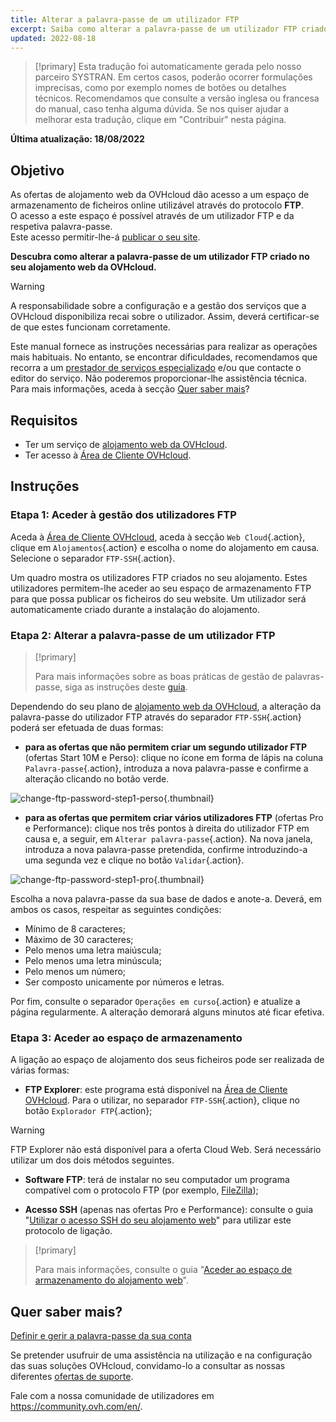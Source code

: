 ```yaml
---
title: Alterar a palavra-passe de um utilizador FTP
excerpt: Saiba como alterar a palavra-passe de um utilizador FTP criado num alojamento web da OVH
updated: 2022-08-18
---
```


> [!primary]
> Esta tradução foi automaticamente gerada pelo nosso parceiro SYSTRAN. Em certos casos, poderão ocorrer formulações imprecisas, como por exemplo nomes de botões ou detalhes técnicos. Recomendamos que consulte a versão inglesa ou francesa do manual, caso tenha alguma dúvida. Se nos quiser ajudar a melhorar esta tradução, clique em "Contribuir" nesta página.
>

**Última atualização: 18/08/2022**

## Objetivo

As ofertas de alojamento web da OVHcloud dão acesso a um espaço de armazenamento de ficheiros online utilizável através do protocolo **FTP**.<br>O acesso a este espaço é possível através de um utilizador FTP e da respetiva palavra-passe.
<br>Este acesso permitir-lhe-á [publicar o seu site](/pages/web/hosting/hosting_how_to_get_my_website_online#23-carregar-os-ficheiros-para-o-espaco-de-armazenamento).

**Descubra como alterar a palavra-passe de um utilizador FTP criado no seu alojamento web da OVHcloud.**

> [!warning]
>
> A responsabilidade sobre a configuração e a gestão dos serviços que a OVHcloud disponibiliza recai sobre o utilizador. Assim, deverá certificar-se de que estes funcionam corretamente.
>
> Este manual fornece as instruções necessárias para realizar as operações mais habituais. No entanto, se encontrar dificuldades, recomendamos que recorra a um [prestador de serviços especializado](https://partner.ovhcloud.com/pt/directory/) e/ou que contacte o editor do serviço. Não poderemos proporcionar-lhe assistência técnica. Para mais informações, aceda à secção [Quer saber mais](#gofurther)?
>

## Requisitos

- Ter um serviço de [alojamento web da OVHcloud](https://www.ovhcloud.com/pt/web-hosting/).
- Ter acesso à [Área de Cliente OVHcloud](https://www.ovh.com/auth/?action=gotomanager&from=https://www.ovh.pt/&ovhSubsidiary=pt).

## Instruções

### Etapa 1: Aceder à gestão dos utilizadores FTP

Aceda à [Área de Cliente OVHcloud](https://www.ovh.com/auth/?action=gotomanager&from=https://www.ovh.pt/&ovhSubsidiary=pt), aceda à secção `Web Cloud`{.action}, clique em `Alojamentos`{.action} e escolha o nome do alojamento em causa. Selecione o separador `FTP-SSH`{.action}.

Um quadro mostra os utilizadores FTP criados no seu alojamento. Estes utilizadores permitem-lhe aceder ao seu espaço de armazenamento FTP para que possa publicar os ficheiros do seu website. Um utilizador será automaticamente criado durante a instalação do alojamento.

### Etapa 2: Alterar a palavra-passe de um utilizador FTP

> [!primary]
>
> Para mais informações sobre as boas práticas de gestão de palavras-passe, siga as instruções deste [guia](/pages/account/customer/manage-ovh-password).
>

Dependendo do seu plano de [alojamento web da OVHcloud](https://www.ovhcloud.com/pt/web-hosting/), a alteração da palavra-passe do utilizador FTP através do separador `FTP-SSH`{.action} poderá ser efetuada de duas formas:

- **para as ofertas que não permitem criar um segundo utilizador FTP** (ofertas Start 10M e Perso): clique no ícone em forma de lápis na coluna `Palavra-passe`{.action}, introduza a nova palavra-passe e confirme a alteração clicando no botão verde.

![change-ftp-password-step1-perso](images/change-ftp-password-step1-perso.png){.thumbnail}

- **para as ofertas que permitem criar vários utilizadores FTP** (ofertas Pro e Performance): clique nos três pontos à direita do utilizador FTP em causa e, a seguir, em `Alterar palavra-passe`{.action}. Na nova janela, introduza a nova palavra-passe pretendida, confirme introduzindo-a uma segunda vez e clique no botão `Validar`{.action}.

![change-ftp-password-step1-pro](images/change-ftp-password-step1-pro.png){.thumbnail}

Escolha a nova palavra-passe da sua base de dados e anote-a. Deverá, em ambos os casos, respeitar as seguintes condições:

- Mínimo de 8 caracteres;
- Máximo de 30 caracteres;
- Pelo menos uma letra maiúscula;
- Pelo menos uma letra minúscula;
- Pelo menos um número;
- Ser composto unicamente por números e letras.

Por fim, consulte o separador `Operações em curso`{.action} e atualize a página regularmente. A alteração demorará alguns minutos até ficar efetiva.

### Etapa 3: Aceder ao espaço de armazenamento

A ligação ao espaço de alojamento dos seus ficheiros pode ser realizada de várias formas:

- **FTP Explorer**: este programa está disponível na [Área de Cliente OVHcloud](https://www.ovh.com/auth/?action=gotomanager&from=https://www.ovh.pt/&ovhSubsidiary=pt). Para o utilizar, no separador `FTP-SSH`{.action}, clique no botão `Explorador FTP`{.action};

> [!warning]
>
> FTP Explorer não está disponível para a oferta Cloud Web. Será necessário utilizar um dos dois métodos seguintes.

- **Software FTP**: terá de instalar no seu computador um programa compatível com o protocolo FTP (por exemplo, [FileZilla](/pages/web/hosting/ftp_filezilla_user_guide));

- **Acesso SSH** (apenas nas ofertas Pro e Performance): consulte o guia "[Utilizar o acesso SSH do seu alojamento web](/pages/web/hosting/ssh_on_webhosting)" para utilizar este protocolo de ligação.

> [!primary]
>
> Para mais informações, consulte o guia "[Aceder ao espaço de armazenamento do alojamento web](/pages/web/hosting/ftp_connection)".
>

## Quer saber mais? <a name="gofurther"></a>

[Definir e gerir a palavra-passe da sua conta](/pages/account/customer/manage-ovh-password)

Se pretender usufruir de uma assistência na utilização e na configuração das suas soluções OVHcloud, convidamo-lo a consultar as nossas diferentes [ofertas de suporte](https://www.ovhcloud.com/pt/support-levels/).

Fale com a nossa comunidade de utilizadores em <https://community.ovh.com/en/>.
